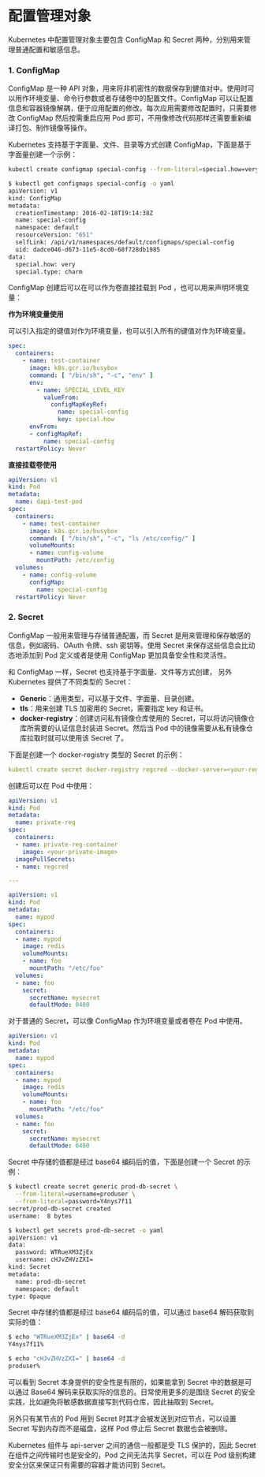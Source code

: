 # 配置管理对象

Kubernetes 中配置管理对象主要包含 ConfigMap 和 Secret 两种，分别用来管理普通配置和敏感信息。
### 1. ConfigMap

ConfigMap 是一种 API 对象，用来将非机密性的数据保存到健值对中。使用时可以用作环境变量、命令行参数或者存储卷中的配置文件。ConfigMap 可以让配置信息和容器镜像解耦，便于应用配置的修改。每次应用需要修改配置时，只需要修改 ConfigMap 然后按需重启应用 Pod 即可，不用像修改代码那样还需要重新编译打包、制作镜像等操作。

Kubernetes 支持基于字面量、文件、目录等方式创建 ConfigMap，下面是基于字面量创建一个示例：

```bash
kubectl create configmap special-config --from-literal=special.how=very --from-literal=special.type=charm

$ kubectl get configmaps special-config -o yaml
apiVersion: v1
kind: ConfigMap
metadata:
  creationTimestamp: 2016-02-18T19:14:38Z
  name: special-config
  namespace: default
  resourceVersion: "651"
  selfLink: /api/v1/namespaces/default/configmaps/special-config
  uid: dadce046-d673-11e5-8cd0-68f728db1985
data:
  special.how: very
  special.type: charm
```


ConfigMap 创建后可以在可以作为卷直接挂载到 Pod ，也可以用来声明环境变量：

**作为环境变量使用**

可以引入指定的键值对作为环境变量，也可以引入所有的键值对作为环境变量。

```yaml
spec:
  containers:
    - name: test-container
      image: k8s.gcr.io/busybox
      command: [ "/bin/sh", "-c", "env" ]
      env:
        - name: SPECIAL_LEVEL_KEY
          valueFrom:
            configMapKeyRef:
              name: special-config
              key: special.how
      envFrom:
      - configMapRef:
          name: special-config
  restartPolicy: Never
```


**直接挂载卷使用**

```yaml
apiVersion: v1
kind: Pod
metadata:
  name: dapi-test-pod
spec:
  containers:
    - name: test-container
      image: k8s.gcr.io/busybox
      command: [ "/bin/sh", "-c", "ls /etc/config/" ]
      volumeMounts:
      - name: config-volume
        mountPath: /etc/config
  volumes:
    - name: config-volume
      configMap:
        name: special-config
  restartPolicy: Never
```


### 2. Secret

ConfigMap 一般用来管理与存储普通配置，而 Secret 是用来管理和保存敏感的信息，例如密码、OAuth 令牌、ssh 密钥等。使用 Secret 来保存这些信息会比动态地添加到 Pod 定义或者是使用 ConfigMap 更加具备安全性和灵活性。

和 ConfigMap 一样，Secret 也支持基于字面量、文件等方式创建， 另外 Kubernetes 提供了不同类型的 Secret：

- **Generic**：通用类型，可以基于文件、字面量、目录创建。
- **tls**：用来创建 TLS 加密用的 Secret，需要指定 key 和证书。
- **docker-registry**：创建访问私有镜像仓库使用的 Secret，可以将访问镜像仓库所需要的认证信息封装进 Secret。然后当 Pod 中的镜像需要从私有镜像仓库拉取时就可以使用该 Secret 了。 

下面是创建一个 docker-registry 类型的 Secret 的示例：

```yaml
kubectl create secret docker-registry regcred --docker-server=<your-registry-server> --docker-username=<your-name> --docker-password=<your-pword> --docker-email=<your-email>
```

创建后可以在 Pod 中使用：

```yaml
apiVersion: v1
kind: Pod
metadata:
  name: private-reg
spec:
  containers:
  - name: private-reg-container
    image: <your-private-image>
  imagePullSecrets:
  - name: regcred

---

apiVersion: v1
kind: Pod
metadata:
  name: mypod
spec:
  containers:
  - name: mypod
    image: redis
    volumeMounts:
    - name: foo
      mountPath: "/etc/foo"
  volumes:
  - name: foo
    secret:
      secretName: mysecret
      defaultMode: 0400
```

对于普通的 Secret，可以像 ConfigMap 作为环境变量或者卷在 Pod 中使用。

```yaml
apiVersion: v1
kind: Pod
metadata:
  name: mypod
spec:
  containers:
  - name: mypod
    image: redis
    volumeMounts:
    - name: foo
      mountPath: "/etc/foo"
  volumes:
  - name: foo
    secret:
      secretName: mysecret
      defaultMode: 0400
```

Secret 中存储的值都是经过 base64 编码后的值，下面是创建一个 Secret 的示例：

```bash
$ kubectl create secret generic prod-db-secret \
  --from-literal=username=produser \
  --from-literal=password=Y4nys7f11
secret/prod-db-secret created
username:  8 bytes

$ kubectl get secrets prod-db-secret -o yaml
apiVersion: v1
data:
  password: WTRueXM3ZjEx
  username: cHJvZHVzZXI=
kind: Secret
metadata:
  name: prod-db-secret
  namespace: default
type: Opaque
```

Secret 中存储的值都是经过 base64 编码后的值，可以通过 base64 解码获取到实际的值：

```bash
$ echo "WTRueXM3ZjEx" | base64 -d
Y4nys7f11%

$ echo "cHJvZHVzZXI=" | base64 -d
produser%
```


可以看到 Secret 本身提供的安全性是有限的，如果能拿到 Secret 中的数据是可以通过 Base64 解码来获取实际的信息的。日常使用更多的是围绕 Secret 的安全实践，比如避免将敏感数据直接写到代码仓库，因此抽取到 Secret。

另外只有某节点的 Pod 用到 Secret 时其才会被发送到对应节点，可以设置 Secret 写到内存而不是磁盘，这样 Pod 停止后 Secret 数据也会被删除。

Kubernetes 组件与 api-server 之间的通信一般都是受 TLS 保护的，因此 Secret 在组件之间传输时也是安全的，Pod 之间无法共享 Secret，可以在 Pod 级别构建安全分区来保证只有需要的容器才能访问到 Secret。



